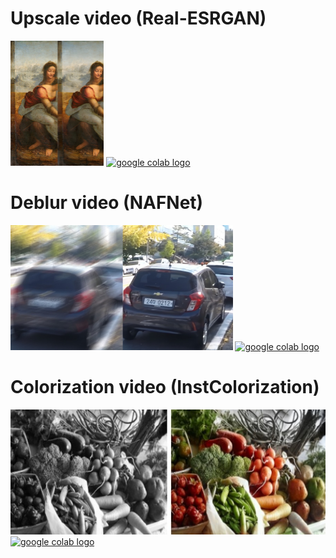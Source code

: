 # Upscale video (Real-ESRGAN)
<img src="https://github.com/detektor777/colab_list/blob/main/image/ESRGAN.jpg" height="200" alt="ESRGAN">
<a href="https://colab.research.google.com/github/detektor777/colab_list/blob/main/Real_ESRGAN_video.ipynb">
  <img src="https://colab.research.google.com/assets/colab-badge.svg" alt="google colab logo">
</a>

# Deblur video (NAFNet)
<img src="https://github.com/detektor777/colab_list/blob/main/image/NAFNet.jpg" height="200" alt="NAFNet">
<a href="https://colab.research.google.com/github/detektor777/colab_list/blob/main/nafnet_video_continue_new_buffer.ipynb">
  <img src="https://colab.research.google.com/assets/colab-badge.svg" alt="google colab logo">
</a>

# Сolorization video (InstColorization)
<img src="https://github.com/detektor777/colab_list/blob/main/image/InstColorization.jpg" height="200" alt="InstColorization">
<a href="https://colab.research.google.com/github/detektor777/colab_list/blob/main/InstColorization.ipynb">
  <img src="https://colab.research.google.com/assets/colab-badge.svg" alt="google colab logo">
</a>

